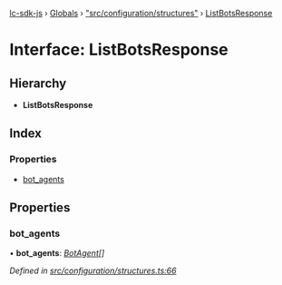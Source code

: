[lc-sdk-js](../README.md) › [Globals](../globals.md) › ["src/configuration/structures"](../modules/_src_configuration_structures_.md) › [ListBotsResponse](_src_configuration_structures_.listbotsresponse.md)

# Interface: ListBotsResponse

## Hierarchy

* **ListBotsResponse**

## Index

### Properties

* [bot_agents](_src_configuration_structures_.listbotsresponse.md#bot_agents)

## Properties

###  bot_agents

• **bot_agents**: *[BotAgent](_src_configuration_structures_.botagent.md)[]*

*Defined in [src/configuration/structures.ts:66](https://github.com/livechat/lc-sdk-js/blob/5281c0a/src/configuration/structures.ts#L66)*
